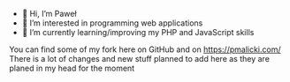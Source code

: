 - 👋 Hi, I’m Paweł
- 👀 I’m interested in programming web applications
- 🌱 I’m currently learning/improving my PHP and JavaScript skills 

You can find some of my fork here on GitHub and on https://pmalicki.com/
There is a lot of changes and new stuff planned to add here as they are planed in my head for the moment  
